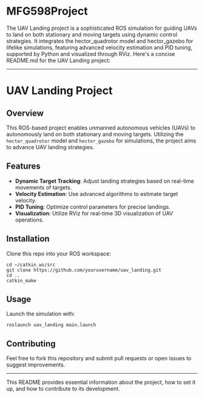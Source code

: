 # MFG598Project
The UAV Landing project is a sophisticated ROS simulation for guiding UAVs to land on both stationary and moving targets using dynamic control strategies. It integrates the hector_quadrotor model and hector_gazebo for lifelike simulations, featuring advanced velocity estimation and PID tuning, supported by Python and visualized through RViz.
Here's a concise README.md for the UAV Landing project:

---

# UAV Landing Project

## Overview
This ROS-based project enables unmanned autonomous vehicles (UAVs) to autonomously land on both stationary and moving targets. Utilizing the `hector_quadrotor` model and `hector_gazebo` for simulations, the project aims to advance UAV landing strategies.

## Features
- **Dynamic Target Tracking**: Adjust landing strategies based on real-time movements of targets.
- **Velocity Estimation**: Use advanced algorithms to estimate target velocity.
- **PID Tuning**: Optimize control parameters for precise landings.
- **Visualization**: Utilize RViz for real-time 3D visualization of UAV operations.

## Installation
Clone this repo into your ROS workspace:
```
cd ~/catkin_ws/src
git clone https://github.com/yourusername/uav_landing.git
cd ..
catkin_make
```

## Usage
Launch the simulation with:
```
roslaunch uav_landing main.launch
```

## Contributing
Feel free to fork this repository and submit pull requests or open issues to suggest improvements.

---

This README provides essential information about the project, how to set it up, and how to contribute to its development.
